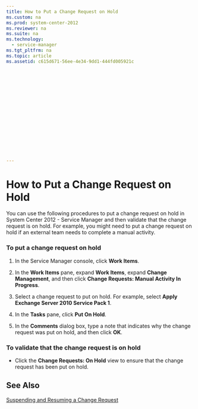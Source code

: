 ```yaml
---
title: How to Put a Change Request on Hold
ms.custom: na
ms.prod: system-center-2012
ms.reviewer: na
ms.suite: na
ms.technology: 
  - service-manager
ms.tgt_pltfrm: na
ms.topic: article
ms.assetid: c615d671-56ee-4e34-9dd1-444fd005921c


















---
```

# How to Put a Change Request on Hold
You can use the following procedures to put a change request on hold in System Center 2012 - Service Manager and then validate that the change request is on hold. For example, you might need to put a change request on hold if an external team needs to complete a manual activity.  
  
### To put a change request on hold  
  
1.  In the Service Manager console, click **Work Items**.  
  
2.  In the **Work Items** pane, expand **Work Items**, expand **Change Management**, and then click **Change Requests: Manual Activity In Progress**.  
  
3.  Select a change request to put on hold. For example, select **Apply Exchange Server&nbsp;2010 Service Pack&nbsp;1**.  
  
4.  In the **Tasks** pane, click **Put On Hold**.  
  
5.  In the **Comments** dialog box, type a note that indicates why the change request was put on hold, and then click **OK**.  
  
### To validate that the change request is on hold  
  
-   Click the **Change Requests: On Hold** view to ensure that the change request has been put on hold.  
  
## See Also  
 [Suspending and Resuming a Change Request](../../../sm/manage/operate/Suspending-and-Resuming-a-Change-Request.md)
